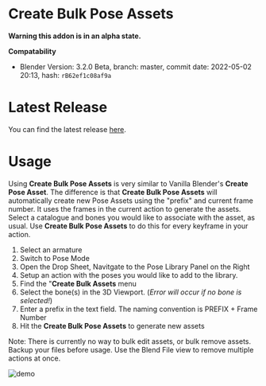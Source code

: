 # Create Bulk Pose Assets
**Warning this addon is in an alpha state.**

**Compatability**
- Blender Version: 3.2.0 Beta, branch: master, commit date: 2022-05-02 20:13, hash: `rB62ef1c08af9a` 

# Latest Release

You can find the latest release [here](https://github.com/NickTiny/poselibquickactions/releases/tag/alpha).

# **Usage**

Using **Create Bulk Pose Assets** is very similar to Vanilla Blender's **Create Pose Asset**. The difference is that **Create Bulk Pose Assets** will automatically create new Pose Assets using the "prefix" and current frame number. It uses the frames in the current action to generate the assets. Select a catalogue and bones you would like to associate with the asset, as usual. Use **Create Bulk Pose Assets** to do this for every keyframe in your action.

1. Select an armature
2. Switch to Pose Mode
3. Open the Drop Sheet, Navitgate to the Pose Library Panel on the Right
4. Setup an action with the poses you would like to add to the library.
5. Find the "**Create Bulk Assets** menu
6. Select the bone(s) in the 3D Viewport. (_Error will occur if no bone is selected!_)
7. Enter a prefix in the text field. The naming convention is PREFIX + Frame Number
8. Hit the **Create Bulk Pose Assets** to generate new assets

Note: There is currently no way to bulk edit assets, or bulk remove assets. Backup your files before usage. Use the Blend File view to remove multiple actions at once.

![demo](https://user-images.githubusercontent.com/86638335/166807860-78e0fdaa-a6a2-40e0-9fde-cfa9d8a2b471.gif)

